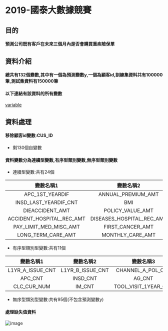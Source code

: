 # 2019-國泰大數據競賽
## 目的
#### 預測公司既有客戶在未來三個月內是否會購買重疾險保單
## 資料介紹
#### 總共有132個變數,其中有一個為預測變數y,一個為顧客id,訓練集資料共有100000筆,測試集資料有150000筆
#### 以下連結有該資料的所有變數
[variable](https://github.com/Jiang-Wan-Rong/2019-/blob/master/variable/layout.pdf)
## 資料處理
#### 移除顧客id變數:CUS_ID 
- 剩130個自變數
#### 資料變數分為連續型變數,有序型類別變數,無序型類別變數
- 連續型變數:共有24個

|變數名稱1|變數名稱2|變數名稱3|變數名稱4|
| :----------: | :----------: | :----------: | :----------: |
|APC_1ST_YEARDIF|ANNUAL_PREMIUM_AMT|ANNUAL_INCOME_AMT|BANK_NUMBER_CNT|
|INSD_LAST_YEARDIF_CNT|BMI|TERMINATION_RATE|DIEBENEFIT_AMT|
|DIEACCIDENT_AMT|POLICY_VALUE_AMT|ANNUITY_AMT|EXPIRATION_AMT|
|ACCIDENT_HOSPITAL_REC_AMT|DISEASES_HOSPITAL_REC_AMT|OUTPATIENT_SURGERY_AMT|INPATIENT_SURGERY_AMT|
|PAY_LIMIT_MED_MISC_AMT|FIRST_CANCER_AMT|ILL_ACCELERATION_AMT|ILL_ADDITIONAL_AMT|
|LONG_TERM_CARE_AMT|MONTHLY_CARE_AMT|LIFE_INSD_CNT|L1YR_GROSS_PRE_AMT|

- 有序型類別型變數:共有11個

|變數名稱1|變數名稱2|變數名稱3|變數名稱4|
| :----------: | :----------: | :----------: | :----------: |
|L1YR_A_ISSUE_CNT|L1YR_B_ISSUE_CNT|CHANNEL_A_POL_CNT|CHANNEL_B_POL_CNT|
|APC_CNT|INSD_CNT|AG_CNT|AG_NOW_CNT|
|CLC_CUR_NUM|IM_CNT|TOOL_VISIT_1YEAR_CNT|

- 無序型類別型變數:共有95個(不包含預測變數y)
#### 處理缺失值資料
![image](https://github.com/Jiang-Wan-Rong/2019-/blob/master/EDA/%E6%95%B8%E5%80%BC%E5%9E%8B%E8%AE%8A%E6%95%B8%E7%BC%BA%E5%A4%B1%E5%80%BC%E6%AF%94%E4%BE%8B%20(1).png)
